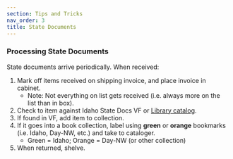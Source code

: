 ```yaml
---
section: Tips and Tricks
nav_order: 3
title: State Documents
---
```


### Processing State Documents

State documents arrive periodically. When received:
1. Mark off items received on shipping invoice, and place invoice in cabinet.
    - Note: Not everything on list gets received (i.e. always more on the list than in box).
3. Check to item against Idaho State Docs VF or [Library catalog](https://www.lib.uidaho.edu/).
4. If found in VF, add item to collection.
5. If it goes into a book collection, label using **green** or **orange** bookmarks (i.e. Idaho, Day-NW, etc.) and take to cataloger.
    - Green = Idaho; Orange = Day-NW (or other collection)
6. When returned, shelve.
